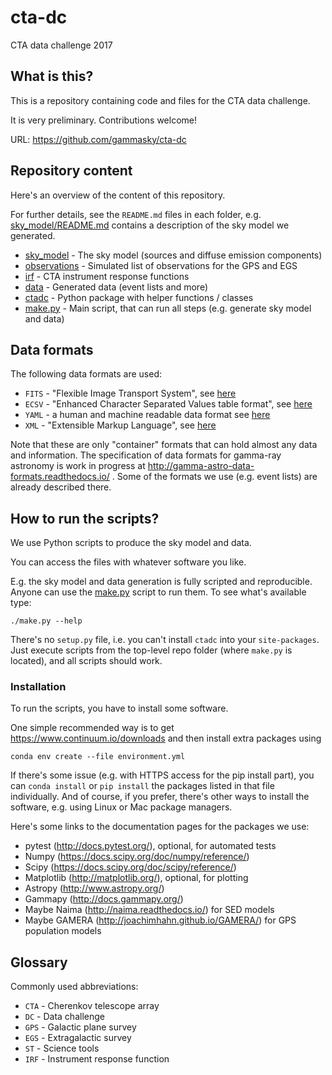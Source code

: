 # cta-dc

CTA data challenge 2017

## What is this?

This is a repository containing code and files for the CTA data challenge.

It is very preliminary. Contributions welcome!

URL: https://github.com/gammasky/cta-dc

## Repository content

Here's an overview of the content of this repository.

For further details, see the `README.md` files in each folder,
e.g. [sky_model/README.md](sky_model/README.md]) contains a
description of the sky model we generated.

- [sky_model](sky_model) - The sky model (sources and diffuse emission components)
- [observations](observations) - Simulated list of observations for the GPS and EGS
- [irf](irf) - CTA instrument response functions
- [data](data) - Generated data (event lists and more)
- [ctadc](ctadc) - Python package with helper functions / classes
- [make.py](make.py) - Main script, that can run all steps (e.g. generate sky model and data)

## Data formats

The following data formats are used:

* `FITS` - "Flexible Image Transport System",
  see [here](https://en.wikipedia.org/wiki/FITS)
* `ECSV` - "Enhanced Character Separated Values table format",
  see [here](https://github.com/astropy/astropy-APEs/blob/master/APE6.rst)
* `YAML` - a human and machine readable data format
  see [here](https://en.wikipedia.org/wiki/YAML)
* `XML` - "Extensible Markup Language",
  see [here](https://en.wikipedia.org/wiki/XML)

Note that these are only "container" formats that can hold almost any data and
information. The specification of data formats for gamma-ray astronomy is work
in progress at http://gamma-astro-data-formats.readthedocs.io/ .
Some of the formats we use (e.g. event lists) are already described there.

## How to run the scripts?

We use Python scripts to produce the sky model and data.

You can access the files with whatever software you like.

E.g. the sky model and data generation is fully scripted and reproducible.
Anyone can use the [make.py](make.py) script to run them.
To see what's available type:

    ./make.py --help

There's no `setup.py` file, i.e. you can't install `ctadc` into your `site-packages`.
Just execute scripts from the top-level repo folder (where `make.py` is located),
and all scripts should work.

### Installation

To run the scripts, you have to install some software.

One simple recommended way is to get https://www.continuum.io/downloads
and then install extra packages using 

    conda env create --file environment.yml 

If there's some issue (e.g. with HTTPS access for the pip install part),
you can `conda install` or `pip install` the packages listed in that file
individually. And of course, if you prefer, there's other ways to install the software,
e.g. using Linux or Mac package managers.

Here's some links to the documentation pages for the packages we use:

- pytest (http://docs.pytest.org/), optional, for automated tests
- Numpy (https://docs.scipy.org/doc/numpy/reference/)
- Scipy (https://docs.scipy.org/doc/scipy/reference/)
- Matplotlib (http://matplotlib.org/), optional, for plotting
- Astropy (http://www.astropy.org/)
- Gammapy (http://docs.gammapy.org/)
- Maybe Naima (http://naima.readthedocs.io/) for SED models
- Maybe GAMERA (http://joachimhahn.github.io/GAMERA/) for GPS population models

## Glossary

Commonly used abbreviations:

- `CTA` - Cherenkov telescope array
- `DC` - Data challenge
- `GPS` - Galactic plane survey
- `EGS` - Extragalactic survey
- `ST` - Science tools
- `IRF` - Instrument response function
